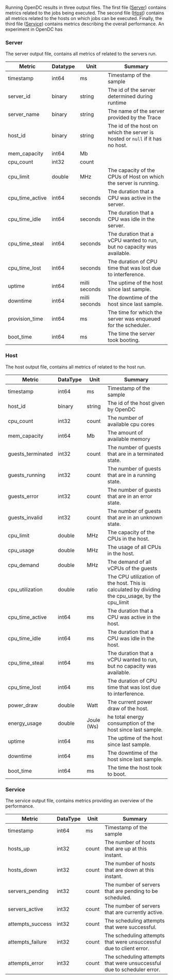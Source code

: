 
Running OpenDC results in three output files. The first file ([Server](#server)) contains metrics related to the jobs being executed. 
The second file ([Host](#host)) contains all metrics related to the hosts on which jobs can be executed. Finally, the third file ([Service](#service))
contains metrics describing the overall performance. An experiment in OpenDC has 

### Server
The server output file, contains all metrics of related to the servers run.  

| Metric          | Datatype | Unit          | Summary                                                                       |
|-----------------|----------|---------------|-------------------------------------------------------------------------------|
| timestamp       | int64    | ms            | Timestamp of the sample                                                       |
| server_id       | binary   | string        | The id of the server determined during runtime                                |
| server_name     | binary   | string        | The name of the server provided by the Trace                                  |
| host_id         | binary   | string        | The id of the host on which the server is hosted or `null` if it has no host. |
| mem_capacity    | int64    | Mb            |                                                                               |
| cpu_count       | int32    | count         |                                                                               |
| cpu_limit       | double   | MHz           | The capacity of the CPUs of Host on which the server is running.              |
| cpu_time_active | int64    | seconds       | The duration that a CPU was active in the server.                             |
| cpu_time_idle   | int64    | seconds       | The duration that a CPU was idle in the server.                               |
| cpu_time_steal  | int64    | seconds       | The duration that a vCPU wanted to run, but no capacity was available.        |
| cpu_time_lost   | int64    | seconds       | The duration of CPU time that was lost due to interference.                   |
| uptime          | int64    | milli seconds | The uptime of the host since last sample.                                     |
| downtime        | int64    | milli seconds | The downtime of the host since last sample.                                   |
| provision_time  | int64    | ms            | The time for which the server was enqueued for the scheduler.                 |
| boot_time       | int64    | ms            | The time the server took booting.                                             |

### Host
The host output file, contains all metrics of related to the host run.

| Metric            | DataType | Unit       | Summary                                                                                         |
|-------------------|----------|------------|-------------------------------------------------------------------------------------------------|
| timestamp         | int64    | ms         | Timestamp of the sample                                                                         |
| host_id           | binary   | string     | The id of the host given by OpenDC                                                              |
| cpu_count         | int32    | count      | The number of available cpu cores                                                               |
| mem_capacity      | int64    | Mb         | The amount of available memory                                                                  |
| guests_terminated | int32    | count      | The number of guests that are in a terminated state.                                            |
| guests_running    | int32    | count      | The number of guests that are in a running state.                                               |
| guests_error      | int32    | count      | The number of guests that are in an error state.                                                |
| guests_invalid    | int32    | count      | The number of guests that are in an unknown state.                                              |
| cpu_limit         | double   | MHz        | The capacity of the CPUs in the host.                                                           |
| cpu_usage         | double   | MHz        | The usage of all CPUs in the host.                                                              |
| cpu_demand        | double   | MHz        | The demand of all vCPUs of the guests                                                           |
| cpu_utilization   | double   | ratio      | The CPU utilization of the host. This is calculated by dividing the cpu_usage, by the cpu_limit |
| cpu_time_active   | int64    | ms         | The duration that a CPU was active in the host.                                                 |
| cpu_time_idle     | int64    | ms         | The duration that a CPU was idle in the host.                                                   |
| cpu_time_steal    | int64    | ms         | The duration that a vCPU wanted to run, but no capacity was available.                          |
| cpu_time_lost     | int64    | ms         | The duration of CPU time that was lost due to interference.                                     |
| power_draw        | double   | Watt       | The current power draw of the host.                                                             |
| energy_usage      | double   | Joule (Ws) | he total energy consumption of the host since last sample.                                      |
| uptime            | int64    | ms         | The uptime of the host since last sample.                                                       |
| downtime          | int64    | ms         | The downtime of the host since last sample.                                                     |
| boot_time         | int64    | ms         | The time the host took to boot.                                                                 |

### Service
The service output file, contains metrics providing an overview of the performance.

| Metric           | DataType | Unit  | Summary                                                                |
|------------------|----------|-------|------------------------------------------------------------------------|
| timestamp        | int64    | ms    | Timestamp of the sample                                                |
| hosts_up         | int32    | count | The number of hosts that are up at this instant.                       |
| hosts_down       | int32    | count | The number of hosts that are down at this instant.                     |
| servers_pending  | int32    | count | The number of servers that are pending to be scheduled.                |
| servers_active   | int32    | count | The number of servers that are currently active.                       |
| attempts_success | int32    | count | The scheduling attempts that were successful.                          |
| attempts_failure | int32    | count | The scheduling attempts that were unsuccessful due to client error.    |
| attempts_error   | int32    | count | The scheduling attempts that were unsuccessful due to scheduler error. |
